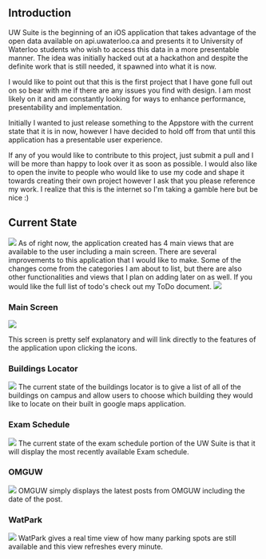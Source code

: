 Introduction
------------
UW Suite is the beginning of an iOS application that takes advantage of the open data available on api.uwaterloo.ca and presents it to University of Waterloo students who wish to access this data in a more presentable manner. The idea was initially hacked out at a hackathon and despite the definite work that is still needed, it spawned into what it is now. 

I would like to point out that this is the first project that I have gone full out on so bear with me if there are any issues you find with design. I am most likely on it and am constantly looking for ways to enhance performance, presentability and implementation.

Initially I wanted to just release something to the Appstore with the current state that it is in now, however I have decided to hold off from that until this application has a presentable user experience.

If any of you would like to contribute to this project, just submit a pull and I will be more than happy to look over it as soon as possible. I would also like to open the invite to people who would like to use my code and shape it towards creating their own project however I ask that you please reference my work. I realize that this is the internet so I'm taking a gamble here but be nice :)

Current State
------------
[![](http://i.imgur.com/o5FH2.jpg)](http://i.imgur.com/6hKDL.jpg)
As of right now, the application created has 4 main views that are available to the user including a main screen. There are several improvements to this application that I would like to make. Some of the changes come from the categories I am about to list, but there are also other functionalities and views that I plan on adding later on as well. If you would like the full list of todo's check out my ToDo document.
[![](http://dl.dropbox.com/u/378729/MBProgressHUD/1-thumb.png)](http://dl.dropbox.com/u/378729/MBProgressHUD/1.png)
### Main Screen ###
[![](http://i.imgur.com/xL6zc.jpg)](http://i.imgur.com/F0bWo.jpg)

This screen is pretty self explanatory and will link directly to the features of the application upon clicking the icons.

### Buildings Locator ###
[![](http://i.imgur.com/VKu7l.jpg)](http://i.imgur.com/rgwCZ.jpg)
The current state of the buildings locator is to give a list of all of the buildings on campus and allow users to choose which building they would like to locate on their built in google maps application.

### Exam Schedule ###
[![](http://i.imgur.com/ja2km.jpg)](http://i.imgur.com/VtqfM.jpg)
The current state of the exam schedule portion of the UW Suite is that it will display the most recently available Exam schedule. 

### OMGUW ###
[![](http://i.imgur.com/uiXRl.jpg)](http://i.imgur.com/E9ZoC.jpg)
OMGUW simply displays the latest posts from OMGUW including the date of the post.

### WatPark ###
[![](http://i.imgur.com/qyJrq.jpg)](http://i.imgur.com/UTPT2.jpg)
WatPark gives a real time view of how many parking spots are still available and this view refreshes every minute.
